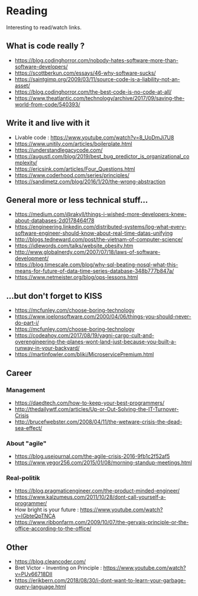 # Reading
Interesting to read/watch links.

## What is code really ?
* https://blog.codinghorror.com/nobody-hates-software-more-than-software-developers/
* https://scottberkun.com/essays/46-why-software-sucks/
* https://saintgimp.org/2009/03/11/source-code-is-a-liability-not-an-asset/
* https://blog.codinghorror.com/the-best-code-is-no-code-at-all/
* https://www.theatlantic.com/technology/archive/2017/09/saving-the-world-from-code/540393/

## Write it and live with it
* Livable code : https://www.youtube.com/watch?v=8_UoDmJi7U8
* https://www.unitily.com/articles/boilerplate.html
* https://understandlegacycode.com/
* https://augustl.com/blog/2019/best_bug_predictor_is_organizational_complexity/
* https://ericsink.com/articles/Four_Questions.html
* https://www.coderhood.com/series/principles/
* https://sandimetz.com/blog/2016/1/20/the-wrong-abstraction

## General more or less technical stuff...
* https://medium.com/@rakyll/things-i-wished-more-developers-knew-about-databases-2d0178464f78
* https://engineering.linkedin.com/distributed-systems/log-what-every-software-engineer-should-know-about-real-time-datas-unifying
* http://blogs.tedneward.com/post/the-vietnam-of-computer-science/
* https://idlewords.com/talks/website_obesity.htm
* http://www.globalnerdy.com/2007/07/18/laws-of-software-development/
* https://blog.timescale.com/blog/why-sql-beating-nosql-what-this-means-for-future-of-data-time-series-database-348b777b847a/
* https://www.netmeister.org/blog/ops-lessons.html

## ...but don't forget to KISS
* https://mcfunley.com/choose-boring-technology
* https://www.joelonsoftware.com/2000/04/06/things-you-should-never-do-part-i/
* https://mcfunley.com/choose-boring-technology
* https://codeahoy.com/2017/08/19/yagni-cargo-cult-and-overengineering-the-planes-wont-land-just-because-you-built-a-runway-in-your-backyard/
* https://martinfowler.com/bliki/MicroservicePremium.html

## Career
### Management
* https://daedtech.com/how-to-keep-your-best-programmers/
* http://thedailywtf.com/articles/Up-or-Out-Solving-the-IT-Turnover-Crisis
* http://brucefwebster.com/2008/04/11/the-wetware-crisis-the-dead-sea-effect/

### About "agile"
* https://blog.usejournal.com/the-agile-crisis-2016-9fb1c2f52af5
* https://www.yegor256.com/2015/01/08/morning-standup-meetings.html

### Real-politik
* https://blog.pragmaticengineer.com/the-product-minded-engineer/
* https://www.kalzumeus.com/2011/10/28/dont-call-yourself-a-programmer/
* How bright is your future : https://www.youtube.com/watch?v=IGbteQpTNCA
* https://www.ribbonfarm.com/2009/10/07/the-gervais-principle-or-the-office-according-to-the-office/



## Other
* https://blog.cleancoder.com/
* Bret Victor - Inventing on Principle : https://www.youtube.com/watch?v=PUv66718DII
* https://erikbern.com/2018/08/30/i-dont-want-to-learn-your-garbage-query-language.html
